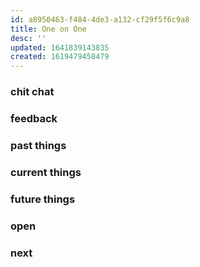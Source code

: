 ```yaml
---
id: a8950463-f484-4de3-a132-cf29f5f6c9a8
title: One on One
desc: ''
updated: 1641839143835
created: 1619479458479
---
```


### chit chat
<!-- Placeholder for casual conversation ahead of the meeting -->

### feedback
<!-- Any feedback on current performance -->

### past things
<!-- Go over items from last time  -->

### current things
<!-- Go over blockers and current tasks  -->

### future things
<!-- Go over upcoming initiatives and long term career goals  -->

### open 
<!-- Anything else  -->

### next
<!-- action items from the meeting  -->
